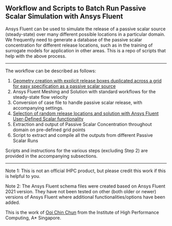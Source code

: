 ## Workflow and Scripts to Batch Run Passive Scalar Simulation with Ansys Fluent

Ansys Fluent can be used to simulate the release of a passive scalar source (steady-state) over many different possible locations in a particular domain. 
We frequently need to generate a database of the passive scalar concentration for different release locations, such as in the training of surrogate models for application in other areas.
This is a repo of scripts that help with the above process.

____

The workflow can be described as follows:

1) [Geometry creation with explicit release boxes duplicated across a grid for easy specification as a passive scalar source](https://github.com/ooichinchun/PassiveScalar_BatchRuns_w_Fluent/DuplicateReleaseBoxes/README.md) 
2) Ansys Fluent Meshing and Solution with standard workflows for the steady-state flow velocity
3) Conversion of case file to handle passive scalar release, with accompanying settings.
4) [Selection of random release locations and solution with Ansys Fluent User-Defined Scalar functionality](https://github.com/ooichinchun/PassiveScalar_BatchRuns_w_Fluent/Select_RandLoc_Create_scm_for_Fluent/README.md) 
5) Extraction and output of Passive Scalar Concentration throughout domain on pre-defined grid points
6) Script to extract and compile all the outputs from different Passive Scalar Runs

Scripts and instructions for the various steps (excluding Step 2) are provided in the accompanying subsections.

***
Note 1: This is not an official IHPC product, but please credit this work if this is helpful to you.

Note 2: The Ansys Fluent schema files were created based on Ansys Fluent 2021 version. They have not been tested on other (both older or newer) versions of Ansys Fluent where additional functionalities/options have been added.

This is the work of [Ooi Chin Chun](mailto:ooicc@cfar.a-star.edu.sg) from the Institute of High Performance Computing, A* Singapore.
